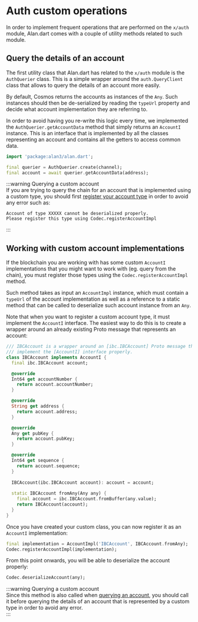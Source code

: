 # Auth custom operations
In order to implement frequent operations that are performed on the `x/auth` module, Alan.dart comes with a couple of utility methods related to such module. 

## Query the details of an account
The first utility class that Alan.dart has related to the `x/auth` module is the `AuthQuerier` class. This is a simple wrapper around the `auth.QueryClient` class that allows to query the details of an account more easily. 

By default, Cosmos returns the accounts as instances of the `Any`. Such instances should then be de-serialized by reading the `typeUrl` property and decide what account implementation they are referring to. 

In order to avoid having you re-write this logic every time, we implemented the `AuthQuerier.getAccountData` method that simply returns an `AccountI` instance. This is an interface that is implemented by all the classes representing an account and contains all the getters to access common data. 

```dart
import 'package:alan3/alan.dart';

final querier = AuthQuerier.create(channel);
final account = await querier.getAccountData(address);
```

:::warning Querying a custom account  
If you are trying to query the chain for an account that is implemented using a custom type, you should first [register your account type](#working-with-custom-account-implementations) in order to avoid any error such as: 

```
Account of type XXXXX cannot be deserialized properly.
Please register this type using Codec.registerAccountImpl
```
:::

## Working with custom account implementations
If the blockchain you are working with has some custom `AccountI` implementations that you might want to work with (eg. query from the chain), you must register those types using the `Codec.registerAccountImpl` method. 

Such method takes as input an `AccountImpl` instance, which must contain a `typeUrl` of the account implementation as well as a reference to a static method that can be called to deserialize such account instance from an `Any`. 

Note that when you want to register a custom account type, it must implement the `AccountI` interface. The easiest way to do this is to create a wrapper around an already existing Proto message that represents an account:

```dart
/// IBCAccount is a wrapper around an [ibc.IBCAccount] Proto message that allows to 
/// implement the [AccountI] interface properly.
class IBCAccount implements AccountI {
  final ibc.IBCAccount account;

  @override
  Int64 get accountNumber {
    return account.accountNumber;
  }

  @override
  String get address {
    return account.address;
  }

  @override
  Any get pubKey {
    return account.pubKey;
  }

  @override
  Int64 get sequence {
    return account.sequence;
  }
  
  IBCAccount(ibc.IBCAccount account): account = account;
  
  static IBCAccount fromAny(Any any) {
    final account = ibc.IBCAccount.fromBuffer(any.value);
    return IBCAccount(account);
  }
}
```

Once you have created your custom class, you can now register it as an `AccountI` implementation: 

```dart
final implementation = AccountImpl('IBCAccount', IBCAccount.fromAny);
Codec.registerAccountImpl(implementation);
```

From this point onwards, you will be able to deserialize the account properly: 

```dart
Codec.deserializeAccount(any);
```

:::warning Querying a custom account  
Since this method is also called when [querying an account](#query-the-details-of-an-account), you should call it before querying the details of an account that is represented by a custom type in order to avoid any error.  
:::
